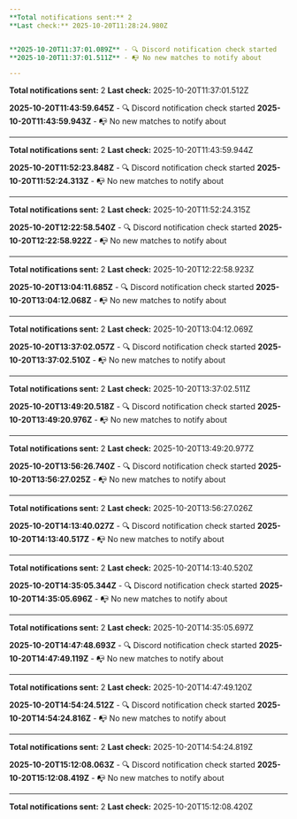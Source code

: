 ```yaml
---
**Total notifications sent:** 2
**Last check:** 2025-10-20T11:28:24.980Z


**2025-10-20T11:37:01.089Z** - 🔍 Discord notification check started
**2025-10-20T11:37:01.511Z** - 📭 No new matches to notify about

---
```

**Total notifications sent:** 2
**Last check:** 2025-10-20T11:37:01.512Z


**2025-10-20T11:43:59.645Z** - 🔍 Discord notification check started
**2025-10-20T11:43:59.943Z** - 📭 No new matches to notify about

---
**Total notifications sent:** 2
**Last check:** 2025-10-20T11:43:59.944Z


**2025-10-20T11:52:23.848Z** - 🔍 Discord notification check started
**2025-10-20T11:52:24.313Z** - 📭 No new matches to notify about

---
**Total notifications sent:** 2
**Last check:** 2025-10-20T11:52:24.315Z


**2025-10-20T12:22:58.540Z** - 🔍 Discord notification check started
**2025-10-20T12:22:58.922Z** - 📭 No new matches to notify about

---
**Total notifications sent:** 2
**Last check:** 2025-10-20T12:22:58.923Z


**2025-10-20T13:04:11.685Z** - 🔍 Discord notification check started
**2025-10-20T13:04:12.068Z** - 📭 No new matches to notify about

---
**Total notifications sent:** 2
**Last check:** 2025-10-20T13:04:12.069Z


**2025-10-20T13:37:02.057Z** - 🔍 Discord notification check started
**2025-10-20T13:37:02.510Z** - 📭 No new matches to notify about

---
**Total notifications sent:** 2
**Last check:** 2025-10-20T13:37:02.511Z


**2025-10-20T13:49:20.518Z** - 🔍 Discord notification check started
**2025-10-20T13:49:20.976Z** - 📭 No new matches to notify about

---
**Total notifications sent:** 2
**Last check:** 2025-10-20T13:49:20.977Z


**2025-10-20T13:56:26.740Z** - 🔍 Discord notification check started
**2025-10-20T13:56:27.025Z** - 📭 No new matches to notify about

---
**Total notifications sent:** 2
**Last check:** 2025-10-20T13:56:27.026Z


**2025-10-20T14:13:40.027Z** - 🔍 Discord notification check started
**2025-10-20T14:13:40.517Z** - 📭 No new matches to notify about

---
**Total notifications sent:** 2
**Last check:** 2025-10-20T14:13:40.520Z


**2025-10-20T14:35:05.344Z** - 🔍 Discord notification check started
**2025-10-20T14:35:05.696Z** - 📭 No new matches to notify about

---
**Total notifications sent:** 2
**Last check:** 2025-10-20T14:35:05.697Z


**2025-10-20T14:47:48.693Z** - 🔍 Discord notification check started
**2025-10-20T14:47:49.119Z** - 📭 No new matches to notify about

---
**Total notifications sent:** 2
**Last check:** 2025-10-20T14:47:49.120Z


**2025-10-20T14:54:24.512Z** - 🔍 Discord notification check started
**2025-10-20T14:54:24.816Z** - 📭 No new matches to notify about

---
**Total notifications sent:** 2
**Last check:** 2025-10-20T14:54:24.819Z


**2025-10-20T15:12:08.063Z** - 🔍 Discord notification check started
**2025-10-20T15:12:08.419Z** - 📭 No new matches to notify about

---
**Total notifications sent:** 2
**Last check:** 2025-10-20T15:12:08.420Z
